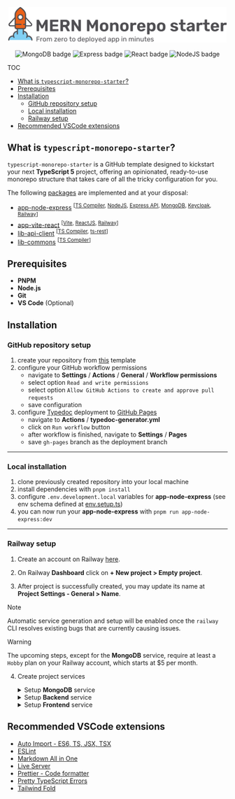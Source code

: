 <p align="center">
  <picture>
    <source media="(prefers-color-scheme: dark)" srcset="https://github.com/brunotot/mern-monorepo-starter/blob/main/assets/img/logo-dark.svg?raw=true">
    <img width="500px" alt="MERN Monorepo starter banner" src="https://github.com/brunotot/mern-monorepo-starter/blob/main/assets/img/logo-light.svg?raw=true">
  </picture>
</p>

<p align="center">
  <img alt="MongoDB badge" src="https://img.shields.io/badge/MongoDB-20232A?style=for-the-badge&logo=mongodb&logoColor=02ED64">
  <img alt="Express badge" src="https://img.shields.io/badge/Express-404D59?style=for-the-badge&logo=express">
  <img alt="React badge" src="https://img.shields.io/badge/React-20232A?style=for-the-badge&logo=react&logoColor=61DAFB">
  <img alt="NodeJS badge" src="https://img.shields.io/badge/Node-404D59?style=for-the-badge&logo=Node.js&logoColor=43853D">
</p>

TOC

- [What is `typescript-monorepo-starter`?](#what-is-typescript-monorepo-starter)
- [Prerequisites](#prerequisites)
- [Installation](#installation)
  - [GitHub repository setup](#github-repository-setup)
  - [Local installation](#local-installation)
  - [Railway setup](#railway-setup)
- [Recommended VSCode extensions](#recommended-vscode-extensions)

## What is `typescript-monorepo-starter`?

`typescript-monorepo-starter` is a GitHub template designed to kickstart your next **TypeScript 5** project, offering an opinionated, ready-to-use monorepo structure that takes care of all the tricky configuration for you.

The following [packages](https://github.com/brunotot/typescript-monorepo-starter/tree/main/packages) are implemented and at your disposal:

- [app-node-express](https://expressjs.com/) <sup>[[TS Compiler](https://www.typescriptlang.org/), [NodeJS](https://nodejs.org/en/about), [Express API](https://expressjs.com/en/starter/hello-world.html), [MongoDB](https://www.mongodb.com/company/what-is-mongodb), [Keycloak](https://www.keycloak.org/), [Railway](https://railway.app/)]</sup>
- [app-vite-react](https://reactjs.org/) <sup>[[Vite](https://vitejs.dev/guide/why.html), [ReactJS](https://react.dev/), [Railway](https://railway.app/)]</sup>
- [lib-api-client](https://www.typescriptlang.org/) <sup>[[TS Compiler](https://www.typescriptlang.org/), [ts-rest](https://ts-rest.com/)]</sup>
- [lib-commons](https://www.typescriptlang.org/) <sup>[[TS Compiler](https://www.typescriptlang.org/)]</sup>

## Prerequisites

- **PNPM**
- **Node.js**
- **Git**
- **VS Code** (Optional)

## Installation

### GitHub repository setup

1. create your repository from [this](https://github.com/new?template_name=mern-monorepo-starter&template_owner=brunotot) template
2. configure your GitHub workflow permissions
   - navigate to **Settings** / **Actions** / **General** / **Workflow permissions**
   - select option `Read and write permissions`
   - select option `Allow GitHub Actions to create and approve pull requests`
   - save configuration
3. configure [Typedoc](https://typedoc.org/) deployment to [GitHub Pages](https://pages.github.com/)
   - navigate to **Actions** / **typedoc-generator.yml**
   - click on `Run workflow` button
   - after workflow is finished, navigate to **Settings** / **Pages**
   - save `gh-pages` branch as the deployment branch

---

### Local installation

1. clone previously created repository into your local machine
2. install dependencies with `pnpm install`
3. configure `.env.development.local` variables for **app-node-express** (see env schema defined at [env.setup.ts](https://github.com/brunotot/mern-monorepo-starter/blob/main/packages/app-node-express/src/setup/env.setup.ts))
4. you can now run your **app-node-express** with `pnpm run app-node-express:dev`

---

### Railway setup

1. Create an account on Railway [here](https://railway.app/login).

2. On Railway **Dashboard** click on **+ New project > Empty project**.

3. After project is successfully created, you may update its name at **Project Settings - General > Name**.

<!--2. Install `@railway/cli` if you don't have it already

   ```sh
   npm i -g @railway/cli
   ```

3. Now you have access to the **railway** command. See [Railway CLI documentation](https://docs.railway.app/reference/cli-api)

   ```sh
   railway --help
   ```

4. Login to Railway CLI

   ```sh
   railway login
   ```

5. Create a new Railway project

   ```sh
   railway init
   ```-->

> [!NOTE]
> Automatic service generation and setup will be enabled once the `railway` CLI resolves existing bugs that are currently causing issues.

> [!WARNING]
> The upcoming steps, except for the **MongoDB** service, require at least a `Hobby` plan on your Railway account, which starts at $5 per month.

4. Create project services

   <details>

      <summary>Setup <b>MongoDB</b> service</summary>

   - Create MongoDB service by clicking on **New > Database > Add MongoDB**
   - Under **MongoDB Service > Data** create `test` database
   - Under **MongoDB Service > Data** create `production` database
   - Under **MongoDB Service > Data** create `development` database
   - Under **MongoDB Service > Variables** section, find and store the value of `MONGO_URL` locally

   </details>

   <details>

      <summary>Setup <b>Backend</b> service</summary>

   - Create Backend service by clicking on **New > GitHub Repo**
   - Connect your repository to your Railway project
   - Edit service name to `Backend`
   - Under **Backend > Settings > Build** set `pnpm --filter backend run build` as the build command
   - Under **Backend > Settings > Deploy** set `pnpm --filter backend run start` as the deploy command
   - Add the following environment variables:
     - **MONGO_URL** = {the connection string copied from `setup MongoDB service` section}
     - **MONGO_DATABASE** = production
     - **ACCESS_TOKEN_SECRET** = accessTokenSecret
     - **REFRESH_TOKEN_SECRET** = refreshTokenSecret
   - That's it! You can now hit the **Deploy** button
   - Optionally you can generate a custom domain name on **Backend > Settings > Networking > Generate Domain**

   </details>

   <details>

      <summary>Setup <b>Frontend</b> service</summary>

   - Create Frontend service by clicking on **New > GitHub Repo**
   - Connect your repository to your Railway project
   - Edit service name to `Frontend`
   - Under **Frontend > Settings > Build** set `pnpm --filter app-vite-react run build` as the build command
   - Under **Frontend > Settings > Deploy** set `pnpm --filter app-vite-react run start` as the deploy command
   - That's it! You can now hit the **Deploy** button
   - Optionally you can generate a custom domain name on **Frontend > Settings > Networking > Generate Domain**

   </details>

## Recommended VSCode extensions

- [Auto Import - ES6, TS, JSX, TSX](https://marketplace.visualstudio.com/items?itemName=NuclleaR.vscode-extension-auto-import)
- [ESLint](https://marketplace.visualstudio.com/items?itemName=dbaeumer.vscode-eslint)
- [Markdown All in One](https://marketplace.visualstudio.com/items?itemName=yzhang.markdown-all-in-one)
- [Live Server](https://marketplace.visualstudio.com/items?itemName=ritwickdey.LiveServer)
- [Prettier - Code formatter](https://marketplace.visualstudio.com/items?itemName=esbenp.prettier-vscode)
- [Pretty TypeScript Errors](https://marketplace.visualstudio.com/items?itemName=yoavbls.pretty-ts-errors)
- [Tailwind Fold](https://marketplace.visualstudio.com/items?itemName=stivo.tailwind-fold)
